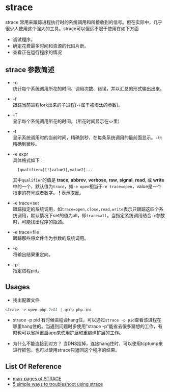 strace
===

strace 常用来跟踪进程执行时的系统调用和所接收到的信号。但在实际中，几乎很少人使用这个强大的工具。strace可以但远不限于使用在如下方面

- 调试程序。
- 确定花费最多时间和资源的代码片断。
- 查看正在运行程序的情况

strace 参数简述
---

- -c  
统计每个系统调用所花的时间、调用次数、错误，并以汇总的形式输出出来。

- -f  
跟踪当前进程fork出来的子进程(`-F`属于被淘汰的参数)。

- -T  
显示每个系统调用所花的时间。（所花时间显示在`<>`里）

- -t   
显示系统调用时的当前时间，精确到秒，在每条系统调用的最前面显示。`-tt`精确到微秒。

- -e expr  
具体格式如下：

        [qualifier=][!]value1[,value2]...  
    
  其中`qualifier`的值是 **trace**, **abbrev**, **verbose**, **raw**, **signal**, **read**, 或 **write** 中的一个，默认值为`trace`，如`-e open`相当于`-e trace=open`，value是一个指定的符号或者数字。 **!** 表示取反。

- -e trace=set  
跟踪指定的系统调用，如`trace=open,close,read,write`表示只跟踪这四个系统调用，默认情况下set的值为all，即`trace=all`。当指定系统调用结合`-c`参数时，可能找出程序的瓶颈。

- -e trace=file  
跟踪那些将文件作为参数的系统调用。

- -o  
将输出结果重定向。

- -p  
指定进程pid。

Usages
---

- 找出配置文件
```c
strace -e open php 2>&1 | grep php.ini
```
- strace -p pid
 有时候进程会hang住，可以通过`strace -p pid`查看该进程在哪里hang住的。当遇到问题时多使用"strace -p"能省去很多猜想的工作，有时也可以省掉重启app来使用扩展和重编译扩展的工作。

- 为什么不能连接到对方？
 当DNS挂掉，连接hang住时，可以使用tcptump来进行抓包。也可以使用strace只返回这个程序的结果。

List Of Reference
---
- [man-pages of STRACE](http://man7.org/linux/man-pages/man1/strace.1.html)
- [5 simple ways to troubleshoot using strace](http://www.hokstad.com/5-simple-ways-to-troubleshoot-using-strace)

